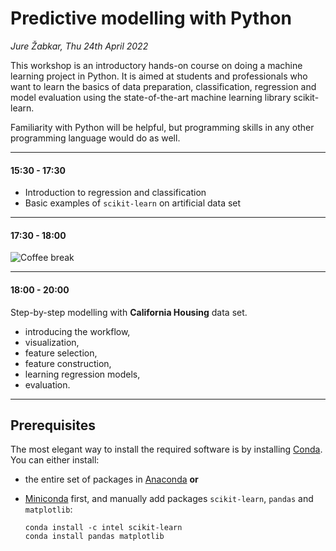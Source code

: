 # Predictive modelling with Python

*Jure Žabkar, Thu 24th April 2022*

This workshop is an introductory hands-on course on doing a machine learning project in Python. It is aimed at students and professionals who want to learn the basics of data preparation, classification, regression and model evaluation using the state-of-the-art machine learning library scikit-learn.

Familiarity with Python will be helpful, but programming skills in any other programming language would do as well.

---

#### 15:30 - 17:30

- Introduction to regression and classification
- Basic examples of `scikit-learn` on artificial data set

---

#### 17:30 - 18:00

![Coffee break](./images/coffee.png)

---

#### 18:00 - 20:00

Step-by-step modelling with **California Housing** data set.

- introducing the workflow,
- visualization,
- feature selection,
- feature construction,
- learning regression models,
- evaluation.

---

## Prerequisites

The most elegant way to install the required software is by installing [Conda](https://docs.conda.io/en/latest/). You can either install:

* the entire set of packages in [Anaconda](https://conda.io/projects/conda/en/latest/user-guide/install/index.html) **or**

* [Miniconda](https://docs.conda.io/en/latest/miniconda.html) first, and manually add packages `scikit-learn`, `pandas` and `matplotlib`:
  
  ```
  conda install -c intel scikit-learn
  conda install pandas matplotlib
  ```
